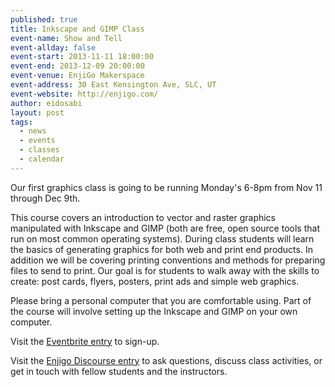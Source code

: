```yaml
---
published: true
title: Inkscape and GIMP Class
event-name: Show and Tell
event-allday: false
event-start: 2013-11-11 18:00:00
event-end: 2013-12-09 20:00:00
event-venue: EnjiGo Makerspace
event-address: 30 East Kensington Ave, SLC, UT
event-website: http://enjigo.com/
author: eidosabi
layout: post
tags: 
  - news
  - events
  - classes
  - calendar
---
```


Our first graphics class is going to be running Monday's 6-8pm from Nov 11 through Dec 9th.

This course covers an introduction to vector and raster graphics manipulated with Inkscape and GIMP (both are free, open source tools that run on most common operating systems).  During class students will learn the basics of generating graphics for both web and print end products.  In addition we will be covering printing conventions and methods for preparing files to send to print.  Our goal is for students to walk away with the skills to create: post cards, flyers, posters, print ads and simple web graphics.

Please bring a personal computer that you are comfortable using.   Part of the course will involve setting up the Inkscape and GIMP on your own computer.

Visit the <a href="https://www.eventbrite.com/event/9153170379">Eventbrite entry</a> to sign-up.

Visit the <a href="http://discuss.enjigo.com/t/inkscape-gimp-class/238">Enjigo Discourse entry</a> to ask questions, discuss class activities, or get in touch with fellow students and the instructors.
